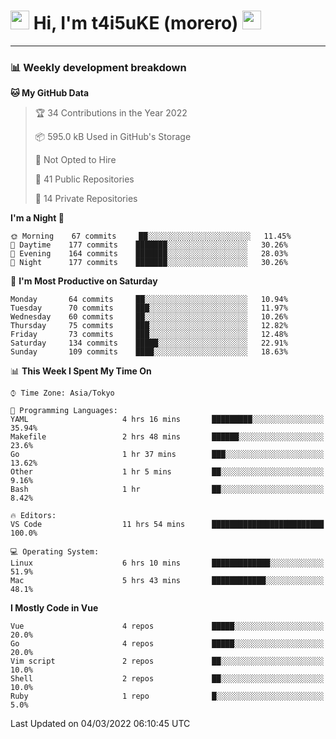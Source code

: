 <!-- Title -->
<h1>
    <img src="https://emojis.slackmojis.com/emojis/images/1600385609/10490/cactuar.gif?1600385609" width="30"/> 
    Hi, I'm t4i5uKE (morero) 
    <img src="https://emojis.slackmojis.com/emojis/images/1600385609/10490/cactuar.gif?1600385609" width="30"/>
</h1>

---

<h3> 📊 Weekly development breakdown </h3>
<!-- waka-readme-stats -->

<!--START_SECTION:waka-->
**🐱 My GitHub Data** 

> 🏆 34 Contributions in the Year 2022
 > 
> 📦 595.0 kB Used in GitHub's Storage 
 > 
> 🚫 Not Opted to Hire
 > 
> 📜 41 Public Repositories 
 > 
> 🔑 14 Private Repositories  
 > 
**I'm a Night 🦉** 

```text
🌞 Morning    67 commits     ██░░░░░░░░░░░░░░░░░░░░░░░   11.45% 
🌆 Daytime    177 commits    ███████░░░░░░░░░░░░░░░░░░   30.26% 
🌃 Evening    164 commits    ███████░░░░░░░░░░░░░░░░░░   28.03% 
🌙 Night      177 commits    ███████░░░░░░░░░░░░░░░░░░   30.26%

```
📅 **I'm Most Productive on Saturday** 

```text
Monday       64 commits     ██░░░░░░░░░░░░░░░░░░░░░░░   10.94% 
Tuesday      70 commits     ███░░░░░░░░░░░░░░░░░░░░░░   11.97% 
Wednesday    60 commits     ██░░░░░░░░░░░░░░░░░░░░░░░   10.26% 
Thursday     75 commits     ███░░░░░░░░░░░░░░░░░░░░░░   12.82% 
Friday       73 commits     ███░░░░░░░░░░░░░░░░░░░░░░   12.48% 
Saturday     134 commits    █████░░░░░░░░░░░░░░░░░░░░   22.91% 
Sunday       109 commits    ████░░░░░░░░░░░░░░░░░░░░░   18.63%

```


📊 **This Week I Spent My Time On** 

```text
⌚︎ Time Zone: Asia/Tokyo

💬 Programming Languages: 
YAML                     4 hrs 16 mins       █████████░░░░░░░░░░░░░░░░   35.94% 
Makefile                 2 hrs 48 mins       ██████░░░░░░░░░░░░░░░░░░░   23.6% 
Go                       1 hr 37 mins        ███░░░░░░░░░░░░░░░░░░░░░░   13.62% 
Other                    1 hr 5 mins         ██░░░░░░░░░░░░░░░░░░░░░░░   9.16% 
Bash                     1 hr                ██░░░░░░░░░░░░░░░░░░░░░░░   8.42%

🔥 Editors: 
VS Code                  11 hrs 54 mins      █████████████████████████   100.0%

💻 Operating System: 
Linux                    6 hrs 10 mins       █████████████░░░░░░░░░░░░   51.9% 
Mac                      5 hrs 43 mins       ████████████░░░░░░░░░░░░░   48.1%

```

**I Mostly Code in Vue** 

```text
Vue                      4 repos             █████░░░░░░░░░░░░░░░░░░░░   20.0% 
Go                       4 repos             █████░░░░░░░░░░░░░░░░░░░░   20.0% 
Vim script               2 repos             ██░░░░░░░░░░░░░░░░░░░░░░░   10.0% 
Shell                    2 repos             ██░░░░░░░░░░░░░░░░░░░░░░░   10.0% 
Ruby                     1 repo              █░░░░░░░░░░░░░░░░░░░░░░░░   5.0%

```



 Last Updated on 04/03/2022 06:10:45 UTC
<!--END_SECTION:waka-->
